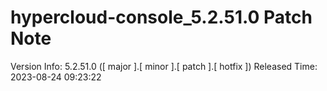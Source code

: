 # hypercloud-console_5.2.51.0 Patch Note

Version Info: 5.2.51.0 ([ major ].[ minor ].[ patch ].[ hotfix ])
Released Time: 2023-08-24 09:23:22


